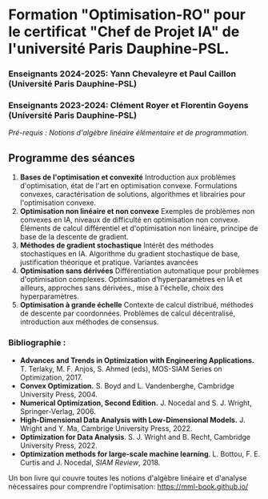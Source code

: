 # Formation "Optimisation-RO" pour le certificat "Chef de Projet IA" de l'université Paris Dauphine-PSL.

### Enseignants 2024-2025: Yann Chevaleyre et Paul Caillon (Université Paris Dauphine-PSL)
### Enseignants 2023-2024: Clément Royer et Florentin Goyens (Université Paris Dauphine-PSL)

*Pré-requis :  Notions d'algèbre linéaire élémentaire et de programmation.*
 

## Programme des séances

1. **Bases de l'optimisation et convexité** Introduction aux problèmes d'optimisation, état de l'art en optimisation convexe. Formulations convexes, caractérisation de solutions, algorithmes et librairies pour l'optimisation convexe.
2. **Optimisation non linéaire et non convexe** Exemples de problèmes non convexes en IA, niveaux de difficulté en optimisation non convexe. Éléments de calcul différentiel et d'optimisation non linéaire, principe de base de la descente de gradient. 
3. **Méthodes de gradient stochastique** Intérêt des méthodes stochastiques en IA. Algorithme du gradient stochastique de base, justification théorique et pratique. Variantes avancées
4. **Optimisation sans dérivées** Différentiation automatique pour problèmes d'optimisation complexes. Optimisation d'hyperparamètres en IA et ailleurs, approches sans dérivées., mise à l'échelle, choix des hyperparamètres.
5. **Optimisation à grande échelle** Contexte de calcul distribué, méthodes de descente par coordonnées. Problèmes de calcul décentralisé, introduction aux méthodes de consensus.


### Bibliographie :

- **Advances and Trends in Optimization with Engineering Applications.** T. Terlaky, M. F. Anjos, S. Ahmed (eds), MOS-SIAM Series on Optimization, 2017.
- **Convex Optimization.** S. Boyd and L. Vandenberghe, Cambridge University Press, 2004.
- **Numerical Optimization, Second Edition.** J. Nocedal and S. J. Wright, Springer-Verlag, 2006.
- **High-Dimensional Data Analysis with Low-Dimensional Models.** J. Wright and Y. Ma, Cambrige University Press, 2022.
- **Optimization for Data Analysis**. S. J. Wright and B. Recht, Cambridge University Press, 2022.
- **Optimization methods for large-scale machine learning**. L. Bottou, F. E. Curtis and J. Nocedal, *SIAM Review*, 2018.

Un bon livre qui couvre toutes les notions d'algèbre linéaire et d'analyse nécessaires pour comprendre l'optimisation: https://mml-book.github.io/
